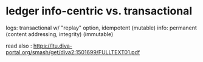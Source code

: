 # ledger info-centric vs. transactional


logs: transactional w/ "replay" option, idempotent (mutable)
info: permanent (content addressing, integrity)   (immutable)





read also : https://ltu.diva-portal.org/smash/get/diva2:1501699/FULLTEXT01.pdf




